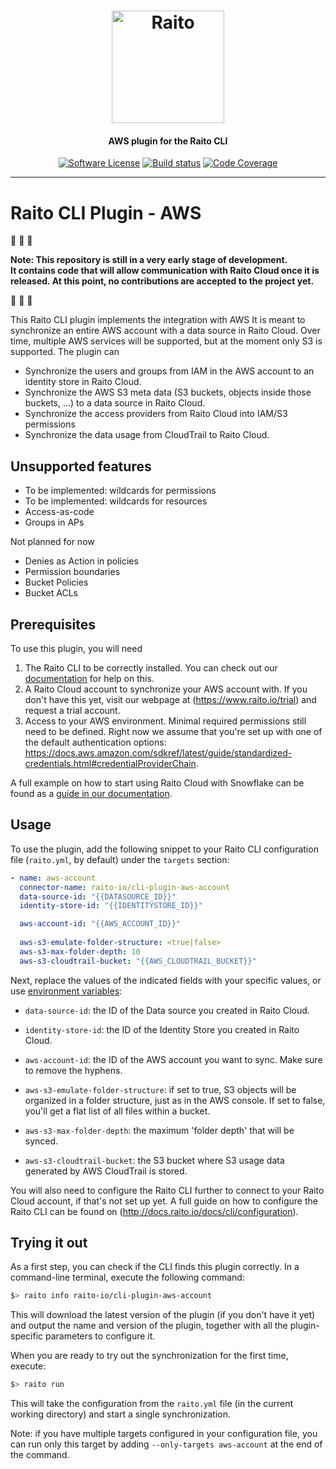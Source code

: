 <h1 align="center">
  <img height="180px" src="https://docs.raito.io/assets/images/raito-logo-half.png" alt="Raito" />
</h1>

<h4 align="center">
  AWS plugin for the Raito CLI
</h4>

<p align="center">
    <a href="/LICENSE.md" target="_blank"><img src="https://img.shields.io/badge/license-Apache%202-brightgreen.svg" alt="Software License" /></a>
    <a href="https://github.com/raito-io/cli-plugin-aws-account/actions/workflows/build.yml" target="_blank"><img src="https://github.com/raito-io/cli-plugin-aws-account/actions/workflows/build.yml/badge.svg" alt="Build status"/></a>
    <a href="https://codecov.io/gh/raito-io/cli-plugin-aws-account" target="_blank"><img src="https://img.shields.io/codecov/c/github/raito-io/cli-plugin-aws-account" alt="Code Coverage" /></a>
</p>

<hr/>

# Raito CLI Plugin - AWS

:rotating_light: :rotating_light: :rotating_light:

**Note: This repository is still in a very early stage of development.  
It contains code that will allow communication with Raito Cloud once it is released.
At this point, no contributions are accepted to the project yet.**

:rotating_light: :rotating_light: :rotating_light:

This Raito CLI plugin implements the integration with AWS It is meant to synchronize an entire AWS account with a data source in Raito Cloud. 
Over time, multiple AWS services will be supported, but at the moment only S3 is supported. The plugin can
 - Synchronize the users and groups from IAM in the AWS account to an identity store in Raito Cloud.
 - Synchronize the AWS S3 meta data (S3 buckets, objects inside those buckets, ...) to a data source in Raito Cloud.
 - Synchronize the access providers from Raito Cloud into IAM/S3 permissions
 - Synchronize the data usage from CloudTrail to Raito Cloud.

<!-- below, TODO -->

## Unsupported features

* To be implemented: wildcards for permissions
* To be implemented: wildcards for resources
* Access-as-code
* Groups in APs

Not planned for now
* Denies as Action in policies
* Permission boundaries
* Bucket Policies
* Bucket ACLs


## Prerequisites
To use this plugin, you will need

1. The Raito CLI to be correctly installed. You can check out our [documentation](http://docs.raito.io/docs/cli/installation) for help on this.
2. A Raito Cloud account to synchronize your AWS account with. If you don't have this yet, visit our webpage at (https://www.raito.io/trial) and request a trial account.
3. Access to your AWS environment. Minimal required permissions still need to be defined. Right now we assume that you're set up with one of the default
authentication options: https://docs.aws.amazon.com/sdkref/latest/guide/standardized-credentials.html#credentialProviderChain. 

A full example on how to start using Raito Cloud with Snowflake can be found as a [guide in our documentation](http://docs.raito.io/docs/guide/cloud).

## Usage
To use the plugin, add the following snippet to your Raito CLI configuration file (`raito.yml`, by default) under the `targets` section:

```yaml
- name: aws-account
  connector-name: raito-io/cli-plugin-aws-account
  data-source-id: "{{DATASOURCE_ID}}"
  identity-store-id: "{{IDENTITYSTORE_ID}}"

  aws-account-id: "{{AWS_ACCOUNT_ID}}"
  
  aws-s3-emulate-folder-structure: <true|false>
  aws-s3-max-folder-depth: 10
  aws-s3-cloudtrail-bucket: "{{AWS_CLOUDTRAIL_BUCKET}}"
```

Next, replace the values of the indicated fields with your specific values, or use [environment variables](https://docs.raito.io/docs/cli/configuration):
- `data-source-id`: the ID of the Data source you created in Raito Cloud.
- `identity-store-id`: the ID of the Identity Store you created in Raito Cloud.
- `aws-account-id`: the ID of the AWS account you want to sync. Make sure to remove the hyphens.

- `aws-s3-emulate-folder-structure`: if set to true, S3 objects will be organized in a folder structure, just as in the AWS console. If set to false, you'll get a flat list of all files within a bucket. 
- `aws-s3-max-folder-depth`: the maximum 'folder depth' that will be synced. 
- `aws-s3-cloudtrail-bucket`: the S3 bucket where S3 usage data generated by AWS CloudTrail is stored.


You will also need to configure the Raito CLI further to connect to your Raito Cloud account, if that's not set up yet.
A full guide on how to configure the Raito CLI can be found on (http://docs.raito.io/docs/cli/configuration).

## Trying it out

As a first step, you can check if the CLI finds this plugin correctly. In a command-line terminal, execute the following command:
```bash
$> raito info raito-io/cli-plugin-aws-account
```

This will download the latest version of the plugin (if you don't have it yet) and output the name and version of the plugin, together with all the plugin-specific parameters to configure it.

When you are ready to try out the synchronization for the first time, execute:
```bash
$> raito run
```
This will take the configuration from the `raito.yml` file (in the current working directory) and start a single synchronization.

Note: if you have multiple targets configured in your configuration file, you can run only this target by adding `--only-targets aws-account` at the end of the command.
